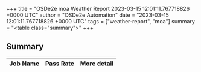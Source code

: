 +++
title = "OSDe2e moa Weather Report 2023-03-15 12:01:11.767718826 +0000 UTC"
author = "OSDe2e Automation"
date = "2023-03-15 12:01:11.767718826 +0000 UTC"
tags = ["weather-report", "moa"]
summary = "<table class=\"summary\"></table>"
+++
## Summary

| Job Name | Pass Rate | More detail |
|----------|-----------|-------------|




